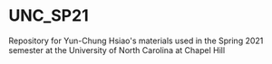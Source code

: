 # UNC_SP21
Repository for Yun-Chung Hsiao's materials used in the Spring 2021 semester at the University of North Carolina at Chapel Hill
